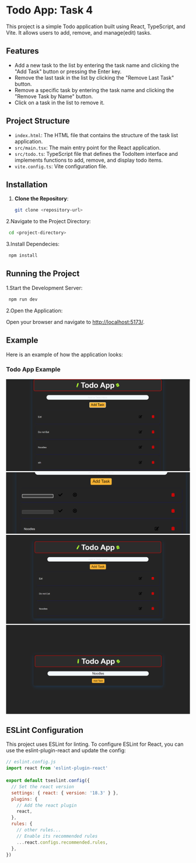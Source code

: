 # Todo App: Task 4

This project is a simple Todo application built using React, TypeScript, and Vite. It allows users to add, remove, and manage(edit) tasks.

## Features

- Add a new task to the list by entering the task name and clicking the "Add Task" button or pressing the Enter key.
- Remove the last task in the list by clicking the "Remove Last Task" button.
- Remove a specific task by entering the task name and clicking the "Remove Task by Name" button.
- Click on a task in the list to remove it.

## Project Structure

- `index.html`: The HTML file that contains the structure of the task list application.
- `src/main.tsx`: The main entry point for the React application.
- `src/todo.ts`: TypeScript file that defines the TodoItem interface and implements functions to add, remove, and display todo items.
- `vite.config.ts`: Vite configuration file.

## Installation

1. **Clone the Repository**:

   ```sh
   git clone <repository-url>
   ```

2.Navigate to the Project Directory:

  ```sh
   cd <project-directory>
   ```

3.Install Dependecies:

  ```sh
   npm install
   ```

## Running the Project

1.Start the Development Server:

  ```sh
   npm run dev
   ```

2.Open the Application:

Open your browser and navigate to <http://localhost:5173/>.

## Example

Here is an example of how the application looks:

### Todo App Example

![After Adding](image.png)
![Editing](image-1.png)
![Delete](image-2.png)
![Adding](image-3.png)

## ESLint Configuration

This project uses ESLint for linting. To configure ESLint for React, you can use the eslint-plugin-react and update the config:

```js
// eslint.config.js
import react from 'eslint-plugin-react'

export default tseslint.config({
  // Set the react version
  settings: { react: { version: '18.3' } },
  plugins: {
    // Add the react plugin
    react,
  },
  rules: {
    // other rules...
    // Enable its recommended rules
    ...react.configs.recommended.rules,
  },
})
```
